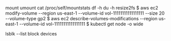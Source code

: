 mount
umount
cat /proc/self/mountstats
df -h
du -h
resize2fs
$ aws ec2 modify-volume --region us-east-1 --volume-id vol-11111111111111111 --size 20 --volume-type gp2
$ aws ec2 describe-volumes-modifications --region us-east-1 --volume-id vol-11111111111111111
$ kubectl get node -o wide

lsblk --list block devices


